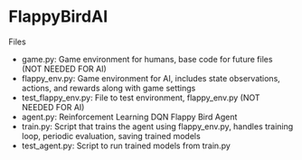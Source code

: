 # FlappyBirdAI

Files
- game.py: Game environment for humans, base code for future files (NOT NEEDED FOR AI)
- flappy_env.py: Game environment for AI, includes state observations, actions, and rewards along with game settings
- test_flappy_env.py: File to test environment, flappy_env.py (NOT NEEDED FOR AI)
- agent.py: Reinforcement Learning DQN Flappy Bird Agent
- train.py: Script that trains the agent using flappy_env.py, handles training loop, periodic evaluation, saving trained models
- test_agent.py: Script to run trained models from train.py
